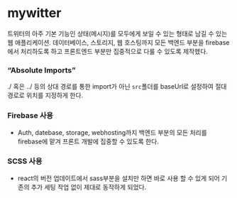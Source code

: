 # mywitter

트위터의 아주 기본 기능인 상태(메시지)를 모두에게 보일 수 있는 형태로 남길 수 있는 웹 애플리케이션.
데이터베이스, 스토리지, 웹 호스팅까지 모든 백엔드 부분을 firebase에서 처리하도록 하고 프론트엔드 부분만 집중적으로 다룰 수 있도록 제작헸다.

### “Absolute Imports”

./ 혹은 ../ 등의 상대 경로를 통한 import가 아닌 `src`폴더를 baseUrl로 설정하여 절대경로로 위치를 지정하게 한다.

### Firebase 사용

- Auth, datebase, storage, webhosting까지 백엔드 부분의 모든 처리를 firebase에 맡겨 프론트 개발에 집중할 수 있도록 한다.

### SCSS 사용

- react의 버전 업데이트에서 sass부분을 설치만 하면 바로 사용 할 수 있게 되어 기존의 추가 세팅 작업 없이 제대로 동작하게 되었다.
